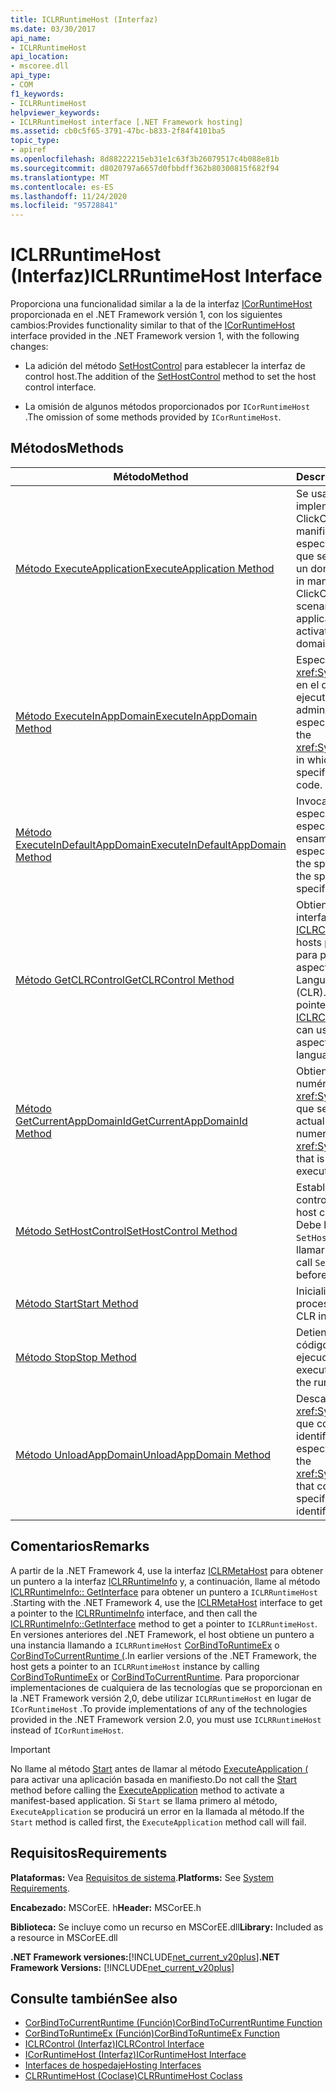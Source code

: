 ```yaml
---
title: ICLRRuntimeHost (Interfaz)
ms.date: 03/30/2017
api_name:
- ICLRRuntimeHost
api_location:
- mscoree.dll
api_type:
- COM
f1_keywords:
- ICLRRuntimeHost
helpviewer_keywords:
- ICLRRuntimeHost interface [.NET Framework hosting]
ms.assetid: cb0c5f65-3791-47bc-b833-2f84f4101ba5
topic_type:
- apiref
ms.openlocfilehash: 8d88222215eb31e1c63f3b26079517c4b088e81b
ms.sourcegitcommit: d8020797a6657d0fbbdff362b80300815f682f94
ms.translationtype: MT
ms.contentlocale: es-ES
ms.lasthandoff: 11/24/2020
ms.locfileid: "95728841"
---
```

# <a name="iclrruntimehost-interface"></a><span data-ttu-id="39054-102">ICLRRuntimeHost (Interfaz)</span><span class="sxs-lookup"><span data-stu-id="39054-102">ICLRRuntimeHost Interface</span></span>

<span data-ttu-id="39054-103">Proporciona una funcionalidad similar a la de la interfaz [ICorRuntimeHost](icorruntimehost-interface.md) proporcionada en el .NET Framework versión 1, con los siguientes cambios:</span><span class="sxs-lookup"><span data-stu-id="39054-103">Provides functionality similar to that of the [ICorRuntimeHost](icorruntimehost-interface.md) interface provided in the .NET Framework version 1, with the following changes:</span></span>  
  
- <span data-ttu-id="39054-104">La adición del método [SetHostControl](iclrruntimehost-sethostcontrol-method.md) para establecer la interfaz de control host.</span><span class="sxs-lookup"><span data-stu-id="39054-104">The addition of the [SetHostControl](iclrruntimehost-sethostcontrol-method.md) method to set the host control interface.</span></span>  
  
- <span data-ttu-id="39054-105">La omisión de algunos métodos proporcionados por `ICorRuntimeHost` .</span><span class="sxs-lookup"><span data-stu-id="39054-105">The omission of some methods provided by `ICorRuntimeHost`.</span></span>  
  
## <a name="methods"></a><span data-ttu-id="39054-106">Métodos</span><span class="sxs-lookup"><span data-stu-id="39054-106">Methods</span></span>  
  
|<span data-ttu-id="39054-107">Método</span><span class="sxs-lookup"><span data-stu-id="39054-107">Method</span></span>|<span data-ttu-id="39054-108">Descripción</span><span class="sxs-lookup"><span data-stu-id="39054-108">Description</span></span>|  
|------------|-----------------|  
|[<span data-ttu-id="39054-109">Método ExecuteApplication</span><span class="sxs-lookup"><span data-stu-id="39054-109">ExecuteApplication Method</span></span>](iclrruntimehost-executeapplication-method.md)|<span data-ttu-id="39054-110">Se usa en escenarios de implementación ClickOnce basados en manifiesto para especificar la aplicación que se va a activar en un dominio nuevo.</span><span class="sxs-lookup"><span data-stu-id="39054-110">Used in manifest-based ClickOnce deployment scenarios to specify the application to be activated in a new domain.</span></span>|  
|[<span data-ttu-id="39054-111">Método ExecuteInAppDomain</span><span class="sxs-lookup"><span data-stu-id="39054-111">ExecuteInAppDomain Method</span></span>](iclrruntimehost-executeinappdomain-method.md)|<span data-ttu-id="39054-112">Especifica el <xref:System.AppDomain> en el que se va a ejecutar el código administrado especificado.</span><span class="sxs-lookup"><span data-stu-id="39054-112">Specifies the <xref:System.AppDomain> in which to execute the specified managed code.</span></span>|  
|[<span data-ttu-id="39054-113">Método ExecuteInDefaultAppDomain</span><span class="sxs-lookup"><span data-stu-id="39054-113">ExecuteInDefaultAppDomain Method</span></span>](iclrruntimehost-executeindefaultappdomain-method.md)|<span data-ttu-id="39054-114">Invoca el método especificado del tipo especificado en el ensamblado especificado.</span><span class="sxs-lookup"><span data-stu-id="39054-114">Invokes the specified method of the specified type in the specified assembly.</span></span>|  
|[<span data-ttu-id="39054-115">Método GetCLRControl</span><span class="sxs-lookup"><span data-stu-id="39054-115">GetCLRControl Method</span></span>](iclrruntimehost-getclrcontrol-method.md)|<span data-ttu-id="39054-116">Obtiene un puntero de interfaz de tipo [ICLRControl](iclrcontrol-interface.md) que los hosts pueden utilizar para personalizar los aspectos del Common Language Runtime (CLR).</span><span class="sxs-lookup"><span data-stu-id="39054-116">Gets an interface pointer of type [ICLRControl](iclrcontrol-interface.md) that hosts can use to customize aspects of the common language runtime (CLR).</span></span>|  
|[<span data-ttu-id="39054-117">Método GetCurrentAppDomainId</span><span class="sxs-lookup"><span data-stu-id="39054-117">GetCurrentAppDomainId Method</span></span>](iclrruntimehost-getcurrentappdomainid-method.md)|<span data-ttu-id="39054-118">Obtiene el identificador numérico del <xref:System.AppDomain> que se está ejecutando actualmente.</span><span class="sxs-lookup"><span data-stu-id="39054-118">Gets the numeric identifier of the <xref:System.AppDomain> that is currently executing.</span></span>|  
|[<span data-ttu-id="39054-119">Método SetHostControl</span><span class="sxs-lookup"><span data-stu-id="39054-119">SetHostControl Method</span></span>](iclrruntimehost-sethostcontrol-method.md)|<span data-ttu-id="39054-120">Establece la interfaz de control host.</span><span class="sxs-lookup"><span data-stu-id="39054-120">Sets the host control interface.</span></span> <span data-ttu-id="39054-121">Debe llamar a `SetHostControl` antes de llamar a `Start` .</span><span class="sxs-lookup"><span data-stu-id="39054-121">You must call `SetHostControl` before calling `Start`.</span></span>|  
|[<span data-ttu-id="39054-122">Método Start</span><span class="sxs-lookup"><span data-stu-id="39054-122">Start Method</span></span>](iclrruntimehost-start-method.md)|<span data-ttu-id="39054-123">Inicializa CLR en un proceso.</span><span class="sxs-lookup"><span data-stu-id="39054-123">Initializes the CLR into a process.</span></span>|  
|[<span data-ttu-id="39054-124">Método Stop</span><span class="sxs-lookup"><span data-stu-id="39054-124">Stop Method</span></span>](iclrruntimehost-stop-method.md)|<span data-ttu-id="39054-125">Detiene la ejecución del código en tiempo de ejecución.</span><span class="sxs-lookup"><span data-stu-id="39054-125">Stops the execution of code by the runtime.</span></span>|  
|[<span data-ttu-id="39054-126">Método UnloadAppDomain</span><span class="sxs-lookup"><span data-stu-id="39054-126">UnloadAppDomain Method</span></span>](iclrruntimehost-unloadappdomain-method.md)|<span data-ttu-id="39054-127">Descarga el <xref:System.AppDomain> que corresponde al identificador numérico especificado.</span><span class="sxs-lookup"><span data-stu-id="39054-127">Unloads the <xref:System.AppDomain> that corresponds to the specified numeric identifier.</span></span>|  
  
## <a name="remarks"></a><span data-ttu-id="39054-128">Comentarios</span><span class="sxs-lookup"><span data-stu-id="39054-128">Remarks</span></span>  

 <span data-ttu-id="39054-129">A partir de la .NET Framework 4, use la interfaz [ICLRMetaHost](iclrmetahost-interface.md) para obtener un puntero a la interfaz [ICLRRuntimeInfo](iclrruntimeinfo-interface.md) y, a continuación, llame al método [ICLRRuntimeInfo:: GetInterface](iclrruntimeinfo-getinterface-method.md) para obtener un puntero a `ICLRRuntimeHost` .</span><span class="sxs-lookup"><span data-stu-id="39054-129">Starting with the .NET Framework 4, use the [ICLRMetaHost](iclrmetahost-interface.md) interface to get a pointer to the [ICLRRuntimeInfo](iclrruntimeinfo-interface.md) interface, and then call the [ICLRRuntimeInfo::GetInterface](iclrruntimeinfo-getinterface-method.md) method to get a pointer to `ICLRRuntimeHost`.</span></span> <span data-ttu-id="39054-130">En versiones anteriores del .NET Framework, el host obtiene un puntero a una instancia llamando a `ICLRRuntimeHost` [CorBindToRuntimeEx](corbindtoruntimeex-function.md) o [CorBindToCurrentRuntime (](corbindtocurrentruntime-function.md).</span><span class="sxs-lookup"><span data-stu-id="39054-130">In earlier versions of the .NET Framework, the host gets a pointer to an `ICLRRuntimeHost` instance by calling [CorBindToRuntimeEx](corbindtoruntimeex-function.md) or [CorBindToCurrentRuntime](corbindtocurrentruntime-function.md).</span></span> <span data-ttu-id="39054-131">Para proporcionar implementaciones de cualquiera de las tecnologías que se proporcionan en la .NET Framework versión 2,0, debe utilizar `ICLRRuntimeHost` en lugar de `ICorRuntimeHost` .</span><span class="sxs-lookup"><span data-stu-id="39054-131">To provide implementations of any of the technologies provided in the .NET Framework version 2.0, you must use `ICLRRuntimeHost` instead of `ICorRuntimeHost`.</span></span>  
  
> [!IMPORTANT]
> <span data-ttu-id="39054-132">No llame al método [Start](iclrruntimehost-start-method.md) antes de llamar al método [ExecuteApplication (](iclrruntimehost-executeapplication-method.md) para activar una aplicación basada en manifiesto.</span><span class="sxs-lookup"><span data-stu-id="39054-132">Do not call the [Start](iclrruntimehost-start-method.md) method before calling the [ExecuteApplication](iclrruntimehost-executeapplication-method.md) method to activate a manifest-based application.</span></span> <span data-ttu-id="39054-133">Si `Start` se llama primero al método, `ExecuteApplication` se producirá un error en la llamada al método.</span><span class="sxs-lookup"><span data-stu-id="39054-133">If the `Start` method is called first, the `ExecuteApplication` method call will fail.</span></span>  
  
## <a name="requirements"></a><span data-ttu-id="39054-134">Requisitos</span><span class="sxs-lookup"><span data-stu-id="39054-134">Requirements</span></span>  

 <span data-ttu-id="39054-135">**Plataformas:** Vea [Requisitos de sistema](../../get-started/system-requirements.md).</span><span class="sxs-lookup"><span data-stu-id="39054-135">**Platforms:** See [System Requirements](../../get-started/system-requirements.md).</span></span>  
  
 <span data-ttu-id="39054-136">**Encabezado:** MSCorEE. h</span><span class="sxs-lookup"><span data-stu-id="39054-136">**Header:** MSCorEE.h</span></span>  
  
 <span data-ttu-id="39054-137">**Biblioteca:** Se incluye como un recurso en MSCorEE.dll</span><span class="sxs-lookup"><span data-stu-id="39054-137">**Library:** Included as a resource in MSCorEE.dll</span></span>  
  
 <span data-ttu-id="39054-138">**.NET Framework versiones:**[!INCLUDE[net_current_v20plus](../../../../includes/net-current-v20plus-md.md)]</span><span class="sxs-lookup"><span data-stu-id="39054-138">**.NET Framework Versions:** [!INCLUDE[net_current_v20plus](../../../../includes/net-current-v20plus-md.md)]</span></span>  
  
## <a name="see-also"></a><span data-ttu-id="39054-139">Consulte también</span><span class="sxs-lookup"><span data-stu-id="39054-139">See also</span></span>

- [<span data-ttu-id="39054-140">CorBindToCurrentRuntime (Función)</span><span class="sxs-lookup"><span data-stu-id="39054-140">CorBindToCurrentRuntime Function</span></span>](corbindtocurrentruntime-function.md)
- [<span data-ttu-id="39054-141">CorBindToRuntimeEx (Función)</span><span class="sxs-lookup"><span data-stu-id="39054-141">CorBindToRuntimeEx Function</span></span>](corbindtoruntimeex-function.md)
- [<span data-ttu-id="39054-142">ICLRControl (Interfaz)</span><span class="sxs-lookup"><span data-stu-id="39054-142">ICLRControl Interface</span></span>](iclrcontrol-interface.md)
- [<span data-ttu-id="39054-143">ICorRuntimeHost (Interfaz)</span><span class="sxs-lookup"><span data-stu-id="39054-143">ICorRuntimeHost Interface</span></span>](icorruntimehost-interface.md)
- [<span data-ttu-id="39054-144">Interfaces de hospedaje</span><span class="sxs-lookup"><span data-stu-id="39054-144">Hosting Interfaces</span></span>](hosting-interfaces.md)
- [<span data-ttu-id="39054-145">CLRRuntimeHost (Coclase)</span><span class="sxs-lookup"><span data-stu-id="39054-145">CLRRuntimeHost Coclass</span></span>](clrruntimehost-coclass.md)

